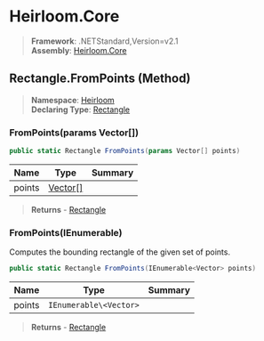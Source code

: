 # Heirloom.Core

> **Framework**: .NETStandard,Version=v2.1  
> **Assembly**: [Heirloom.Core][0]

## Rectangle.FromPoints (Method)

> **Namespace**: [Heirloom][0]  
> **Declaring Type**: [Rectangle][1]

### FromPoints(params Vector[])

```cs
public static Rectangle FromPoints(params Vector[] points)
```

| Name   | Type          | Summary |
|--------|---------------|---------|
| points | [Vector[]][2] |         |

> **Returns** - [Rectangle][1]

### FromPoints(IEnumerable<Vector>)

Computes the bounding rectangle of the given set of points.

```cs
public static Rectangle FromPoints(IEnumerable<Vector> points)
```

| Name   | Type                   | Summary |
|--------|------------------------|---------|
| points | `IEnumerable\<Vector>` |         |

> **Returns** - [Rectangle][1]

[0]: ../../../Heirloom.Core.md
[1]: ../Rectangle.md
[2]: ../Vector.md
